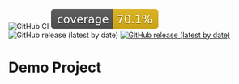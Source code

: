 ![GitHub CI](https://github.com/blocker147/demo_with_mave_actions/actions/workflows/build.yml/badge.svg)
[![Coverage](.github/badges/jacoco.svg)](jacoco.svg)
![GitHub release (latest by date)](https://github.com/blocker147/demo_with_mave_actions/releases)
[![GitHub release (latest by date)](https://img.shields.io/github/v/release/blocker147/demo_with_mave_actions)](https://github.com/blocker147/demo_with_mave_actions/releases)
# Demo Project 

